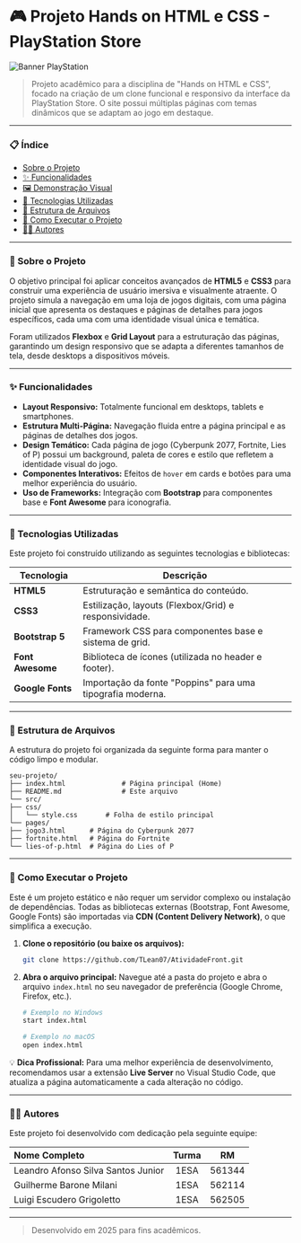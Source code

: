 # 🎮 Projeto Hands on HTML e CSS - PlayStation Store

![Banner PlayStation](https://i.pinimg.com/originals/06/20/80/0620800ee78f820c1d7e7c971d7ed887.gif)

> Projeto acadêmico para a disciplina de "Hands on HTML e CSS", focado na criação de um clone funcional e responsivo da interface da PlayStation Store. O site possui múltiplas páginas com temas dinâmicos que se adaptam ao jogo em destaque.

---

### 📋 Índice

- [Sobre o Projeto](#-sobre-o-projeto)
- [✨ Funcionalidades](#-funcionalidades)
- [🖼️ Demonstração Visual](#-demonstração-visual)
- [🚀 Tecnologias Utilizadas](#-tecnologias-utilizadas)
- [📁 Estrutura de Arquivos](#-estrutura-de-arquivos)
- [🔧 Como Executar o Projeto](#-como-executar-o-projeto)
- [👨‍💻 Autores](#-autores)

---

### 📖 Sobre o Projeto

O objetivo principal foi aplicar conceitos avançados de **HTML5** e **CSS3** para construir uma experiência de usuário imersiva e visualmente atraente. O projeto simula a navegação em uma loja de jogos digitais, com uma página inicial que apresenta os destaques e páginas de detalhes para jogos específicos, cada uma com uma identidade visual única e temática.

Foram utilizados **Flexbox** e **Grid Layout** para a estruturação das páginas, garantindo um design responsivo que se adapta a diferentes tamanhos de tela, desde desktops a dispositivos móveis.

---

### ✨ Funcionalidades

- **Layout Responsivo:** Totalmente funcional em desktops, tablets e smartphones.
- **Estrutura Multi-Página:** Navegação fluida entre a página principal e as páginas de detalhes dos jogos.
- **Design Temático:** Cada página de jogo (Cyberpunk 2077, Fortnite, Lies of P) possui um background, paleta de cores e estilo que refletem a identidade visual do jogo.
- **Componentes Interativos:** Efeitos de `hover` em cards e botões para uma melhor experiência do usuário.
- **Uso de Frameworks:** Integração com **Bootstrap** para componentes base e **Font Awesome** para iconografia.

---

### 🚀 Tecnologias Utilizadas

Este projeto foi construído utilizando as seguintes tecnologias e bibliotecas:

| Tecnologia | Descrição |
|---|---|
| **HTML5** | Estruturação e semântica do conteúdo. |
| **CSS3** | Estilização, layouts (Flexbox/Grid) e responsividade. |
| **Bootstrap 5** | Framework CSS para componentes base e sistema de grid. |
| **Font Awesome** | Biblioteca de ícones (utilizada no header e footer). |
| **Google Fonts** | Importação da fonte "Poppins" para uma tipografia moderna. |

---

### 📁 Estrutura de Arquivos

A estrutura do projeto foi organizada da seguinte forma para manter o código limpo e modular.

```
seu-projeto/
├── index.html              # Página principal (Home)
├── README.md               # Este arquivo
└── src/
├── css/
│   └── style.css       # Folha de estilo principal
└── pages/
├── jogo3.html      # Página do Cyberpunk 2077
├── fortnite.html   # Página do Fortnite
└── lies-of-p.html  # Página do Lies of P
```

---

### 🔧 Como Executar o Projeto

Este é um projeto estático e não requer um servidor complexo ou instalação de dependências. Todas as bibliotecas externas (Bootstrap, Font Awesome, Google Fonts) são importadas via **CDN (Content Delivery Network)**, o que simplifica a execução.

1.  **Clone o repositório (ou baixe os arquivos):**
    ```bash
    git clone https://github.com/TLean07/AtividadeFront.git
    ```

2.  **Abra o arquivo principal:**
    Navegue até a pasta do projeto e abra o arquivo `index.html` no seu navegador de preferência (Google Chrome, Firefox, etc.).

    ```bash
    # Exemplo no Windows
    start index.html

    # Exemplo no macOS
    open index.html
    ```

💡 **Dica Profissional:** Para uma melhor experiência de desenvolvimento, recomendamos usar a extensão **Live Server** no Visual Studio Code, que atualiza a página automaticamente a cada alteração no código.

---

### 👨‍💻 Autores

Este projeto foi desenvolvido com dedicação pela seguinte equipe:

| Nome Completo | Turma | RM |
| :--- | :---: | :---: |
| Leandro Afonso Silva Santos Junior | 1ESA | 561344 |
| Guilherme Barone Milani | 1ESA | 562114 |
| Luigi Escudero Grigoletto | 1ESA | 562505 |

---

> Desenvolvido em 2025 para fins acadêmicos.